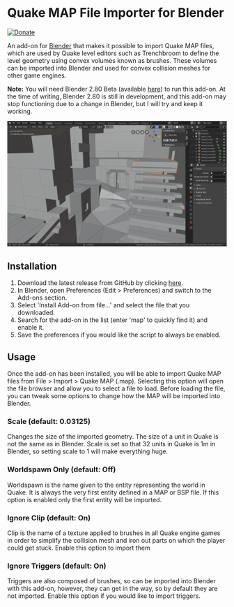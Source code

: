 # Quake MAP File Importer for Blender

[![Donate](https://img.shields.io/badge/Donate-PayPal-green.svg)](https://www.paypal.com/cgi-bin/webscr?cmd=_donations&business=S3GTZ2J938U6Y&lc=GB&item_name=Andrew%20Palmer&currency_code=GBP&bn=PP%2dDonationsBF%3abtn_donateCC_LG%2egif%3aNonHosted)

An add-on for [Blender](https://www.blender.org/) that makes it possible to import
Quake MAP files, which are used by Quake level editors such as Trenchbroom to define
the level geometry using convex volumes known as brushes. These volumes can be
imported into Blender and used for convex collision meshes for other game engines.

__Note:__ You will need Blender 2.80 Beta (available [here](https://builder.blender.org/download/))
to run this add-on. At the time of writing, Blender 2.80 is still in development, and
this add-on may stop functioning due to a change in Blender, but I will try and keep it
working.

![Imported level (apdm3)](https://raw.githubusercontent.com/andyp123/blender_io_mesh_qmap/master/README_img/map_importer_apdm3.PNG)

## Installation
1. Download the latest release from GitHub by clicking [here](https://github.com/andyp123/blender_io_mesh_qmap/releases).
2. In Blender, open Preferences (Edit > Preferences) and switch to the Add-ons section.
3. Select 'Install Add-on from file...' and select the file that you downloaded.
4. Search for the add-on in the list (enter 'map' to quickly find it) and enable it.
5. Save the preferences if you would like the script to always be enabled.

## Usage
Once the add-on has been installed, you will be able to import Quake MAP files from
File > Import > Quake MAP (.map). Selecting this option will open the file browser
and allow you to select a file to load. Before loading the file, you can tweak some
options to change how the MAP will be imported into Blender.

### Scale (default: 0.03125)
Changes the size of the imported geometry. The size of a unit in Quake is not the
same as in Blender. Scale is set so that 32 units in Quake is 1m in Blender, so setting
scale to 1 will make everything huge.

### Worldspawn Only (default: Off)
Worldspawn is the name given to the entity representing the world in Quake. It is
always the very first entity defined in a MAP or BSP file. If this option is enabled
only the first entity will be imported.

### Ignore Clip (default: On)
Clip is the name of a texture applied to brushes in all Quake engine games in order
to simplify the collision mesh and iron out parts on which the player could get stuck.
Enable this option to import them

### Ignore Triggers (default: On)
Triggers are also composed of brushes, so can be imported into Blender with this add-on,
however, they can get in the way, so by default they are not imported. Enable this
option if you would like to import triggers.
